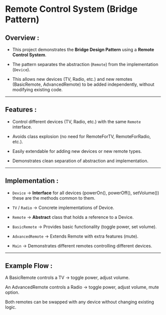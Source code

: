 # Remote Control System (Bridge Pattern)


## Overview :

* This project demonstrates the **Bridge Design Pattern** using a **Remote Control System**.

* The pattern separates the abstraction (`Remote`) from the implementation (`Device`).

* This allows new devices (TV, Radio, etc.) and new remotes (BasicRemote, AdvancedRemote) to be added independently, without modifying existing code.

---

## Features :

* Control different devices (TV, Radio, etc.) with the same `Remote` interface.

* Avoids class explosion (no need for RemoteForTV, RemoteForRadio, etc.).

* Easily extendable for adding new devices or new remote types.

* Demonstrates clean separation of abstraction and implementation.

---

## Implementation :

* `Device` → **Interface** for all devices (powerOn(), powerOff(), setVolume()) these are the methods common to them.

* `TV` / `Radio` → Concrete implementations of Device.

* `Remote` → **Abstract** class that holds a reference to a Device.

* `BasicRemote` → Provides basic functionality (toggle power, set volume).

* `AdvancedRemote` → Extends Remote with extra features (mute).

* `Main` → Demonstrates different remotes controlling different devices.

---

## Example Flow :

A BasicRemote controls a TV → toggle power, adjust volume.

An AdvancedRemote controls a Radio → toggle power, adjust volume, mute option.

Both remotes can be swapped with any device without changing existing logic.